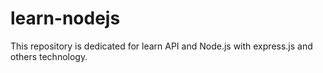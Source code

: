 # learn-nodejs
This repository is dedicated for learn API and Node.js with express.js and others technology.
